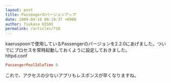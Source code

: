 ```yaml
---
layout: post
title: Passengerのバージョンアップ
date: 2009-04-18 08:19:37 +0900
author: Tsukasa OISHI
permalink: /articles/718
---
```



kaeruspoonで使用しているPassengerのバージョンを2.2.0にあげました。ついでにプロセスを常時起動しておくように設定しておきました。  
httpd.conf  

```ruby  
PassengerPoolIdleTime 0  
```  

これで、アクセスの少ないアプリもレスポンスが早くなりますね。  

